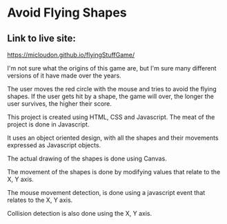 # Avoid Flying Shapes 

## Link to live site:  
https://micloudon.github.io/flyingStuffGame/

I'm not sure what the origins of this game are, but I'm sure many different versions of it have made over the years.

The user moves the red circle with the mouse and tries to avoid the flying shapes. If the user gets hit by a shape, the game will over, the longer the user survives, the higher their score.

This project is created using HTML, CSS and Javascript. The meat of the project is done in Javascript.

It uses an object oriented design, with all the shapes and their movements expressed as Javascript objects.

The actual drawing of the shapes is done using Canvas.

The movement of the shapes is done by modifying values that relate to the X, Y axis. 

The mouse movement detection, is done using a javascript event that relates to the X, Y axis.

Collision detection is also done using the X, Y axis.